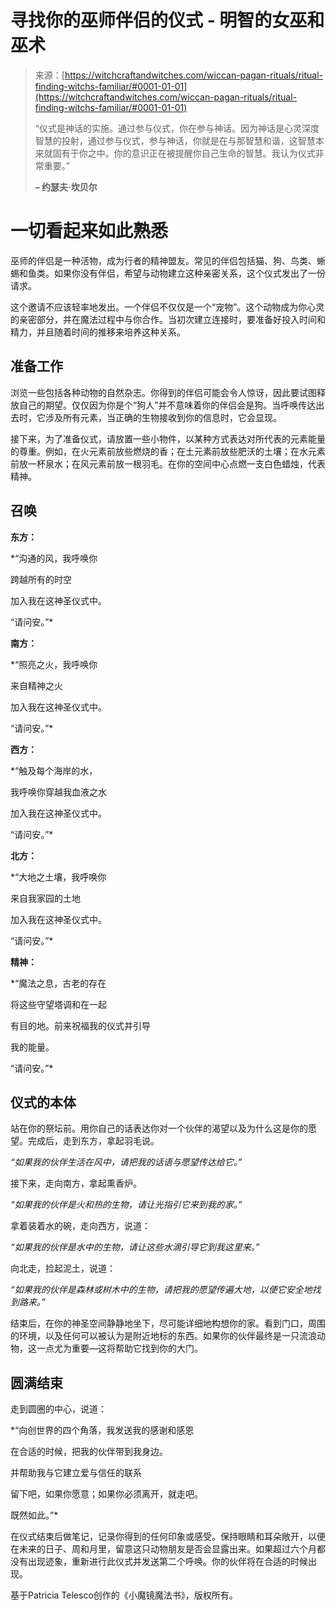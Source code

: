 <!--yml

类别：未分类

日期：2024-06-12 18:27:46

-->

# 寻找你的巫师伴侣的仪式 - 明智的女巫和巫术

> 来源：[https://witchcraftandwitches.com/wiccan-pagan-rituals/ritual-finding-witchs-familiar/#0001-01-01](https://witchcraftandwitches.com/wiccan-pagan-rituals/ritual-finding-witchs-familiar/#0001-01-01)
> 
> “仪式是神话的实施。通过参与仪式，你在参与神话。因为神话是心灵深度智慧的投射，通过参与仪式，参与神话，你就是在与那智慧和谐，这智慧本来就固有于你之中。你的意识正在被提醒你自己生命的智慧。我认为仪式非常重要。”
> 
> **– 约瑟夫·坎贝尔**

# 一切看起来如此熟悉

巫师的伴侣是一种活物，成为行者的精神盟友。常见的伴侣包括猫、狗、鸟类、蜥蜴和鱼类。如果你没有伴侣，希望与动物建立这种亲密关系，这个仪式发出了一份请求。

这个邀请不应该轻率地发出。一个伴侣不仅仅是一个“宠物”。这个动物成为你心灵的亲密部分，并在魔法过程中与你合作。当初次建立连接时，要准备好投入时间和精力，并且随着时间的推移来培养这种关系。

## 准备工作

浏览一些包括各种动物的自然杂志。你得到的伴侣可能会令人惊讶，因此要试图释放自己的期望。仅仅因为你是个“狗人”并不意味着你的伴侣会是狗。当呼唤传达出去时，它涉及所有元素，当正确的生物接收到你的信息时，它会显现。

接下来，为了准备仪式，请放置一些小物件，以某种方式表达对所代表的元素能量的尊重。例如，在火元素前放些燃烧的香；在土元素前放些肥沃的土壤；在水元素前放一杯泉水；在风元素前放一根羽毛。在你的空间中心点燃一支白色蜡烛，代表精神。

## 召唤

**东方：**

*“沟通的风，我呼唤你

跨越所有的时空

加入我在这神圣仪式中。

“请问安。”*

**南方：**

*“照亮之火，我呼唤你

来自精神之火

加入我在这神圣仪式中。

“请问安。”*

**西方：**

*“触及每个海岸的水，

我呼唤你穿越我血液之水

加入我在这神圣仪式中。

“请问安。”*

**北方：**

*“大地之土壤，我呼唤你

来自我家园的土地

加入我在这神圣仪式中。

“请问安。”*

**精神：**

*“魔法之息，古老的存在

将这些守望塔调和在一起

有目的地。前来祝福我的仪式并引导

我的能量。

“请问安。”*

## 仪式的本体

站在你的祭坛前。用你自己的话表达你对一个伙伴的渴望以及为什么这是你的愿望。完成后，走到东方，拿起羽毛说。

*“如果我的伙伴生活在风中，请把我的话语与愿望传达给它。”*

接下来，走向南方，拿起熏香炉。

*“如果我的伙伴是火和热的生物，请让光指引它来到我的家。”*

拿着装着水的碗，走向西方，说道：

*“如果我的伙伴是水中的生物，请让这些水滴引导它到我这里来。”*

向北走，捡起泥土，说道：

*“如果我的伙伴是森林或树木中的生物，请把我的愿望传遍大地，以便它安全地找到路来。”*

结束后，在你的神圣空间静静地坐下，尽可能详细地构想你的家。看到门口，周围的环境，以及任何可以被认为是附近地标的东西。如果你的伙伴最终是一只流浪动物，这一点尤为重要—这将帮助它找到你的大门。

## 圆满结束

走到圆圈的中心，说道：

*“向创世界的四个角落，我发送我的感谢和感恩

在合适的时候，把我的伙伴带到我身边。

并帮助我与它建立爱与信任的联系

留下吧，如果你愿意；如果你必须离开，就走吧。

既然如此。”*

在仪式结束后做笔记，记录你得到的任何印象或感受。保持眼睛和耳朵敞开，以便在未来的日子、周和月里，留意这只动物朋友是否会显露出来。如果超过六个月都没有出现迹象，重新进行此仪式并发送第二个呼唤。你的伙伴将在合适的时候出现。

基于Patricia Telesco创作的《小魔镜魔法书》，版权所有。
